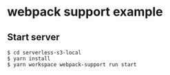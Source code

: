 # webpack support example

## Start server
```
$ cd serverless-s3-local
$ yarn install
$ yarn workspace webpack-support run start
```

